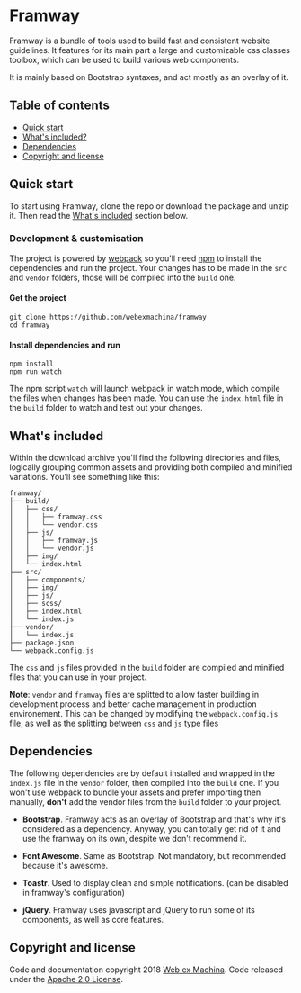# Framway

Framway is a bundle of tools used to build fast and consistent website guidelines. It features for its main part a large and customizable css classes toolbox, which can be used to build  various web components.

It is mainly based on Bootstrap syntaxes, and act mostly as an overlay of it.

## Table of contents

- [Quick start](#quick-start)
- [What's included?](#whats-included)
- [Dependencies](#dependencies)
- [Copyright and license](#copyright-and-license)

## Quick start
To start using Framway, clone the repo or download the package and unzip it. Then read the [What's included](#whats-included) section below.

### Development & customisation
The project is powered by [webpack](https://webpack.js.org/) so you'll need [npm](https://www.npmjs.com/) to install the dependencies and run the project. Your changes has to be made in the  `src` and `vendor` folders, those will be compiled into the `build` one.

#### Get the project
    git clone https://github.com/webexmachina/framway
    cd framway

#### Install dependencies and run
    npm install
    npm run watch
The npm script `watch` will launch webpack in watch mode, which compile the files when changes has been made. You can use the `index.html` file in the `build` folder to watch and test out your changes.

## What's included

Within the download archive you'll find the following directories and files, logically grouping common assets and providing both compiled and minified variations. You'll see something like this:

    framway/
    ├── build/
    │   ├── css/
    │   │   ├── framway.css
    │   │   └── vendor.css
    │   ├── js/
    │   │   ├── framway.js
    │   │   └── vendor.js
    │   ├── img/
    │   └── index.html
    ├── src/
    │   ├── components/
    │   ├── img/
    │   ├── js/
    │   ├── scss/
    │   ├── index.html
    │   └── index.js
    ├── vendor/
    │   └── index.js
    ├── package.json
    └── webpack.config.js

The `css` and `js` files provided in the `build` folder are compiled and minified files that you can use in your project.

**Note**: `vendor` and `framway` files are splitted to allow faster building in development process and better cache management in production environement. This can be changed by modifying the `webpack.config.js` file, as well as the splitting between `css` and `js` type files

## Dependencies

The following dependencies are by default installed and wrapped in the `index.js` file in the `vendor` folder, then compiled into the `build` one. If you won't use webpack to bundle your assets and prefer importing then manually, **don't** add the vendor files from the `build` folder to your project.

- **Bootstrap**. Framway acts as an overlay of Bootstrap and that's why it's considered as a dependency. Anyway, you can totally get rid of it and use the framway on its own, despite we don't recommend it.

- **Font Awesome**. Same as Bootstrap. Not mandatory, but recommended because it's awesome.

- **Toastr**. Used to display clean and simple notifications. (can be disabled in framway's configuration)

- **jQuery**. Framway uses javascript and jQuery to run some of its components, as well as core features.

## Copyright and license

Code and documentation copyright 2018 [Web ex Machina](https://www.webexmachina.fr/). Code released under the [Apache 2.0 License](https://github.com/webexmachina/framway/blob/master/LICENSE).
